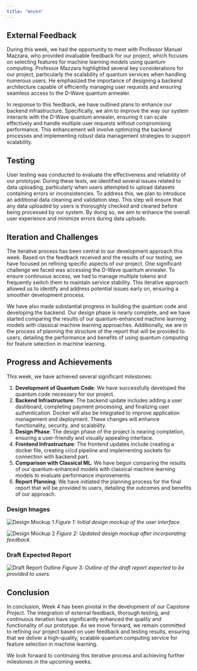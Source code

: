 ```yaml
---
title: "Week4"
---
```


## External Feedback

During this week, we had the opportunity to meet with Professor Manuel Mazzara, who provided invaluable feedback for our project, which focuses on selecting features for machine learning models using quantum computing. Professor Mazzara highlighted several key considerations for our project, particularly the scalability of quantum services when handling numerous users. He emphasized the importance of designing a backend architecture capable of efficiently managing user requests and ensuring seamless access to the D-Wave quantum annealer.

In response to this feedback, we have outlined plans to enhance our backend infrastructure. Specifically, we aim to improve the way our system interacts with the D-Wave quantum annealer, ensuring it can scale effectively and handle multiple user requests without compromising performance. This enhancement will involve optimizing the backend processes and implementing robust data management strategies to support scalability.

## Testing

User testing was conducted to evaluate the effectiveness and reliability of our prototype. During these tests, we identified several issues related to data uploading, particularly when users attempted to upload datasets containing errors or inconsistencies. To address this, we plan to introduce an additional data cleaning and validation step. This step will ensure that any data uploaded by users is thoroughly checked and cleaned before being processed by our system. By doing so, we aim to enhance the overall user experience and minimize errors during data uploads.

## Iteration and Challenges

The iterative process has been central to our development approach this week. Based on the feedback received and the results of our testing, we have focused on refining specific aspects of our project. One significant challenge we faced was accessing the D-Wave quantum annealer. To ensure continuous access, we had to manage multiple tokens and frequently switch them to maintain service stability. This iterative approach allowed us to identify and address potential issues early on, ensuring a smoother development process.

We have also made substantial progress in building the quantum code and developing the backend. Our design phase is nearly complete, and we have started comparing the results of our quantum-enhanced machine learning models with classical machine learning approaches. Additionally, we are in the process of planning the structure of the report that will be provided to users, detailing the performance and benefits of using quantum computing for feature selection in machine learning.

## Progress and Achievements

This week, we have achieved several significant milestones:

1. **Development of Quantum Code**: We have successfully developed the quantum code necessary for our project.
2. **Backend Infrastructure**: The backend update includes adding a user dashboard, completing payment processing, and finalizing user authentication. Docker will also be integrated to improve application management and deployment. These changes will enhance functionality, security, and scalability.
3. **Design Phase**: The design phase of the project is nearing completion, ensuring a user-friendly and visually appealing interface.
4. **Frontend Infrastructure**: The frontend updates include creating a docker file, creating ci/cd pipeline and implementing sockets for connection with backend part.
5. **Comparison with Classical ML**: We have begun comparing the results of our quantum-enhanced models with classical machine learning models to evaluate performance improvements.
6. **Report Planning**: We have initiated the planning process for the final report that will be provided to users, detailing the outcomes and benefits of our approach.

### Design Images

![Design Mockup 1](/2024/QML_selection_service/initial_design_mockup.png)
*Figure 1: Initial design mockup of the user interface.*

![Design Mockup 2](/2024/QML_selection_service/updated_design_mockup.png)
*Figure 2: Updated design mockup after incorporating feedback.*

### Draft Expected Report

![Draft Report Outline](/2024/QML_selection_service/report_draft.jpg)
*Figure 3: Outline of the draft report expected to be provided to users.*

## Conclusion

In conclusion, Week 4 has been pivotal in the development of our Capstone Project. The integration of external feedback, thorough testing, and continuous iteration have significantly enhanced the quality and functionality of our prototype. As we move forward, we remain committed to refining our project based on user feedback and testing results, ensuring that we deliver a high-quality, scalable quantum computing service for feature selection in machine learning.

We look forward to continuing this iterative process and achieving further milestones in the upcoming weeks.









